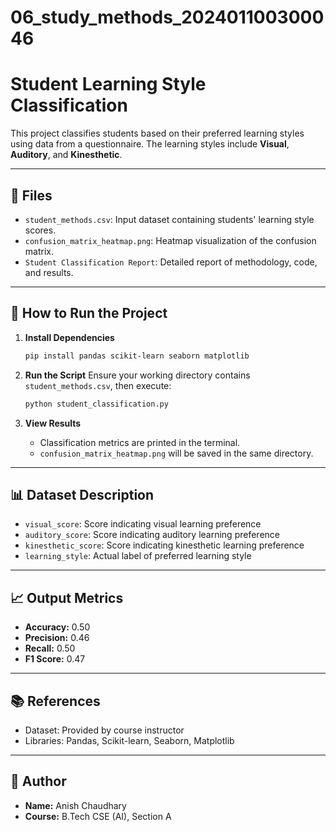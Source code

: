 # 06_study_methods_202401100300046
# Student Learning Style Classification

This project classifies students based on their preferred learning styles using data from a questionnaire. The learning styles include **Visual**, **Auditory**, and **Kinesthetic**.

---

## 📁 Files

- `student_methods.csv`: Input dataset containing students' learning style scores.
- `confusion_matrix_heatmap.png`: Heatmap visualization of the confusion matrix.
- `Student Classification Report`: Detailed report of methodology, code, and results.

---

## 🚀 How to Run the Project

1. **Install Dependencies**
   ```bash
   pip install pandas scikit-learn seaborn matplotlib
   ```

2. **Run the Script**
   Ensure your working directory contains `student_methods.csv`, then execute:
   ```bash
   python student_classification.py
   ```

3. **View Results**
   - Classification metrics are printed in the terminal.
   - `confusion_matrix_heatmap.png` will be saved in the same directory.

---

## 📊 Dataset Description

- `visual_score`: Score indicating visual learning preference
- `auditory_score`: Score indicating auditory learning preference
- `kinesthetic_score`: Score indicating kinesthetic learning preference
- `learning_style`: Actual label of preferred learning style

---

## 📈 Output Metrics

- **Accuracy:** 0.50
- **Precision:** 0.46
- **Recall:** 0.50
- **F1 Score:** 0.47

---

## 📚 References

- Dataset: Provided by course instructor
- Libraries: Pandas, Scikit-learn, Seaborn, Matplotlib

---

## 👤 Author

- **Name:** Anish Chaudhary  
- **Course:** B.Tech CSE (AI), Section A

